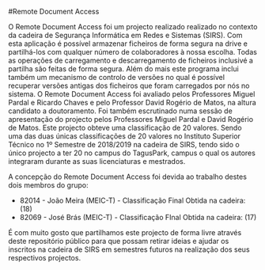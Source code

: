 #Remote Document Access

O Remote Document Access foi um projecto realizado realizado no contexto da cadeira de Segurança Informática em Redes e Sistemas (SIRS).
Com esta aplicação é possível armazenar ficheiros de forma segura na drive e partilhá-los com qualquer número de colaboradores à nossa escolha.
Todas as operações de carregamento e descarregamento de ficheiros inclusivé a partilha são feitas de forma segura. Além do mais este programa inclui também um mecanismo de controlo de versões no qual é possível recuperar versões antigas dos ficheiros que foram carregados por nós no sistema.
O Remote Document Access foi avaliado pelos Professores Miguel Pardal e Ricardo Chaves e pelo Professor David Rogério de Matos, na altura candidato a doutoramento. Foi também escrutinado numa sessão de apresentação do projecto pelos Professores Miguel Pardal e David Rogério de Matos.
Este projecto obteve uma classificação de 20 valores. Sendo uma das duas únicas classificações de 20 valores no Instituto Superior Técnico no 1º Semestre de 2018/2019 na cadeira de SIRS, tendo sido o único projecto a ter 20 no campus do TagusPark, campus o qual os autores integraram durante as suas licenciaturas e mestrados.

A concepção do Remote Document Access foi devida ao trabalho destes dois membros do grupo:

- 82014 - João Meira (MEIC-T) - Classificação Final Obtida na cadeira: (18)
- 82069 - José Brás  (MEIC-T) - Classificação FInal Obtida na cadeira: (17)

É com muito gosto que partilhamos este projecto de forma livre através deste repositório público para que possam retirar ideias e ajudar os inscritos na cadeira de SIRS em semestres futuros na realização dos seus respectivos projectos.
